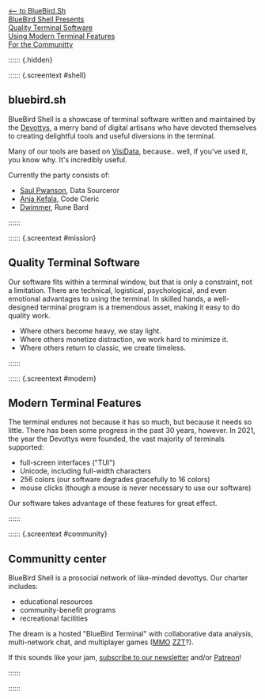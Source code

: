 <div id="projects">

<a href="/">
<div id="m1" class="project" onclick="document.getElementById('screen').innerHTML='';">
<div class="label">
&lt;&ndash; to BlueBird.Sh
</div>
</div>
</a>

<a href="#">
<div id="m1" class="project" onclick="document.getElementById('screen').innerHTML=document.getElementById('shell').outerHTML;">
<div class="label">
BlueBird Shell
Presents
</div>
</div>
</a>

<a href="#">
<div id="m2" class="project" onclick="document.getElementById('screen').innerHTML=document.getElementById('mission').outerHTML;">
<div class="label">
Quality Terminal Software
</div>
</div>
</a>

<a href="#">
<div id="m3" class="project" onclick="getElementById('screen').innerHTML=document.getElementById('modern').outerHTML;">
<div class="label">
Using Modern Terminal Features
</div>
</div>
</a>


<a href="#">
<div id="m5" class="project" onclick="document.getElementById('screen').innerHTML=document.getElementById('community').outerHTML;">
<div class="label">
For the Communitty
</div>
</div>
</a>

</div>

:::::: {.hidden}

:::::: {.screentext #shell}

## bluebird.sh

BlueBird Shell is a showcase of terminal software written and maintained by the [Devottys](https://github.com/devottys), a merry band of digital artisans who have devoted themselves to creating delightful tools and useful diversions in the terminal.

Many of our tools are based on [VisiData](https://visidata.org), because.. well, if you've used it, you know why.  It's incredibly useful.

Currently the party consists of:

- [Saul Pwanson](https://saul.pw), Data Sourceror
- [Anja Kefala](https://anja.kefala.info), Code Cleric
- [Dwimmer](https://www.instagram.com/dwimmer.tm/), Rune Bard

::::::

:::::: {.screentext #mission}

## Quality Terminal Software

Our software fits within a terminal window, but that is only a constraint, not a limitation.
There are technical, logistical, psychological, and even emotional advantages to using the terminal.
In skilled hands, a well-designed terminal program is a tremendous asset, making it easy to do quality work.

- Where others become heavy, we stay light.
- Where others monetize distraction, we work hard to minimize it.
- Where others return to classic, we create timeless.

::::::

:::::: {.screentext #modern}

## Modern Terminal Features

The terminal endures not because it has so much, but because it needs so little.
There has been some progress in the past 30 years, however.  In 2021, the year the Devottys were founded, the vast majority of terminals supported:

- full-screen interfaces ("TUI")
- Unicode, including full-width characters
- 256 colors (our software degrades gracefully to 16 colors)
- mouse clicks (though a mouse is never necessary to use our software)

Our software takes advantage of these features for great effect.

::::::

:::::: {.screentext #community}

## Communitty center

BlueBird Shell is a prosocial network of like-minded devottys.  Our charter includes:

  - educational resources
  - community-benefit programs
  - recreational facilities

The dream is a hosted "BlueBird Terminal" with collaborative data analysis, multi-network chat, and multiplayer games ([MMO](https://en.wikipedia.org/wiki/Massively_multiplayer_online_game) [ZZT](https://en.wikipedia.org/wiki/ZZT)?).

If this sounds like your jam, <a href="javascript:;" onclick="ml_account('webforms', '3830851', 'i4f5p2', 'show')">subscribe to our newsletter</a> and/or [Patreon](https://www.patreon.com/bePatron?u=13873753&redirect_uri=https%3A%2F%2Fbluebird.sh%2F)!

::::::

::::::
